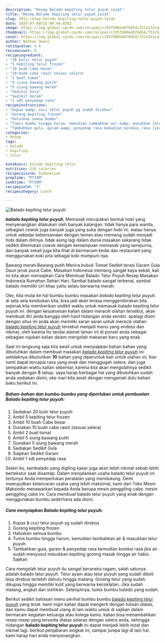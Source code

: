 ```yaml
---
description: "Resep Balado kepiting telur puyuh Lezat"
title: "Resep Balado kepiting telur puyuh Lezat"
slug: 2011-resep-balado-kepiting-telur-puyuh-lezat
date: 2020-07-08T15:09:44.038Z
image: https://img-global.cpcdn.com/recipes/c195f800e4878d54/751x532cq70/balado-kepiting-telur-puyuh-foto-resep-utama.jpg
thumbnail: https://img-global.cpcdn.com/recipes/c195f800e4878d54/751x532cq70/balado-kepiting-telur-puyuh-foto-resep-utama.jpg
cover: https://img-global.cpcdn.com/recipes/c195f800e4878d54/751x532cq70/balado-kepiting-telur-puyuh-foto-resep-utama.jpg
author: Nathan Owens
ratingvalue: 4.6
reviewcount: 8
recipeingredient:
- "20 butir telur puyuh"
- "5 kepiting telur frozen"
- "10 buah Cabe besar"
- "10 buah cabe rawit sesuai selera"
- "2 buat tomat"
- "5 siung bawang putih"
- "5 siung bawang merah"
- "Sedikit Gula"
- "Sedikit Garam"
- "1 sdt penyedap rasa"
recipeinstructions:
- "Kupas &amp; cuci telur puyuh yg sudah direbus"
- "Goreng kepiting frozen"
- "Haluskan semua bumbu"
- "Tumis bumbu hingga harum, kemudian tambahkan air &amp; masukkan telur puyuh"
- "Tambahkan gula, garam &amp; penyedap rasa kemudian koreksi rasa jika air sudah menyusut masukkan kepiting goreng masak hingga air habis. Sajikan"
categories:
- Resep
tags:
- balado
- kepiting
- telur

katakunci: balado kepiting telur 
nutrition: 216 calories
recipecuisine: Indonesian
preptime: "PT34M"
cooktime: "PT30M"
recipeyield: "3"
recipecategory: Lunch

---
```



![Balado kepiting telur puyuh](https://img-global.cpcdn.com/recipes/c195f800e4878d54/751x532cq70/balado-kepiting-telur-puyuh-foto-resep-utama.jpg)

<b><i>balado kepiting telur puyuh</i></b>, Memasak merupakan bentuk hobi yang menyenangkan dilakukan oleh banyak kalangan. tidak hanya para wanita, sebagian cowok juga banyak juga yang suka dengan hobi ini. walau hanya untuk sekedar kebersamaan dengan teman atau memang sudah menjadi hobi dalam dirinya. tidak asing lagi dalam dunia masakan sekarang tidak sedikit ditemukan cowok dengan kemampuan memasak yang sempurna, dan banyak sekali juga kita lihat di bermacam kedai dan restaurant yang menggunakan koki pria sebagai koki mumpuni nya.

Bawang merah Bawang putih Merica bubuk Tomat Sedikit terasi Garam Gula Daun jeruk purut Cabe. Masakan Indonesia memang sangat kaya sekali, kali ini kita akan mensajikan Cara Membuat Balado Telur Puyuh Resep Masakan Indonesia Rumahan Sehari Hari. Sambal balado sangat terkenal, sambal balado memiliki ciri khas yaitu selalu berwarna merah.

Oke, kita mulai ke hal bumbu bumbu masakan <i>balado kepiting telur puyuh</i>. di sela sela kesibukan kita, bisa jadi akan terasa menggembirakan bila sejenak kita memberikan sedikit waktu untuk memasak balado kepiting telur puyuh ini. dengan kesuksesan kalian dalam meracik olahan tersebut, akan membuat diri anda bangga oleh hasil hidangan anda sendiri. apalagi disini dengan situs ini anda akan memiliki saran saran untuk meracik olahan <u>balado kepiting telur puyuh</u> tersebut menjadi menu yang endess dan nikmat, oleh karena itu tandai alamat laman ini di ponsel anda sebagai sebagian rujukan kalian dalam mengolah makanan baru yang enak.


Saat ini langsung saja kita awali untuk menyiapkan bahan bahan yang dibutuhkan dalam membuat masakan <u><i>balado kepiting telur puyuh</i></u> ini. setidaknya dibutuhkan <b>10</b> bahan yang diperuntuk kan untuk olahan ini. biar nanti dapat tercapai rasa yang enak dan menggugah selera. dan juga sempatkan waktu kalian sebentar, karena kita akan mengolahnya sedikit banyak dengan <b>5</b> tahap. saya harap berbagai hal yang dibutuhkan sudah anda sediakan disini, oke mari kita awali dengan mengamati dulu bahan baku berikut ini.

<!--inarticleads1-->

##### Bahan-bahan dan bumbu-bumbu yang diperlukan untuk pembuatan Balado kepiting telur puyuh:

1. Sediakan 20 butir telur puyuh
1. Ambil 5 kepiting telur frozen
1. Ambil 10 buah Cabe besar
1. Gunakan 10 buah cabe rawit (sesuai selera)
1. Ambil 2 buat tomat
1. Ambil 5 siung bawang putih
1. Gunakan 5 siung bawang merah
1. Sediakan Sedikit Gula
1. Siapkan Sedikit Garam
1. Ambil 1 sdt penyedap rasa


Selain itu, sambalado yang digiling kasar juga akan lebih nikmat sebab lebih bertekstur saat disantap. Dalam menjalankan usaha balado telur puyuh ini tentunya Anda memperlukan peralatan yang mendukung. Demi mewujudkan kelancaran usaha yang lebih maksimal, kami dari Toko Mesin Maksindo menawarkan kepada Anda berupa mesin penggiling cabe. mesin penggiling cabe ini. Cara membuat balado telur puyuh yang enak dengan menggunakan bumbu sederhana ada disini. 

<!--inarticleads2-->

##### Cara menyiapkan Balado kepiting telur puyuh:

1. Kupas &amp; cuci telur puyuh yg sudah direbus
1. Goreng kepiting frozen
1. Haluskan semua bumbu
1. Tumis bumbu hingga harum, kemudian tambahkan air &amp; masukkan telur puyuh
1. Tambahkan gula, garam &amp; penyedap rasa kemudian koreksi rasa jika air sudah menyusut masukkan kepiting goreng masak hingga air habis. Sajikan


Cara mengolah telur puyuh itu sangat beraneka ragam, salah satunya adalah balado telur puyuh. Telur ayam atau telur puyuh yang sudah dibeli bisa direbus terlebih dahulu hingga matang. Goreng telur yang sudah dikupas hingga memiliki kulit yang berwarna kecoklatan. Jika sudah matang, angkat dan sisihkan. Selanjutnya, tumis bumbu balado yang sudah. 

Berikut sedikit bahasan menu perihal bumbu bumbu <u>balado kepiting telur puyuh</u> yang lezat. kami ingin kalian dapat mengerti dengan tulisan diatas, dan kamu dapat membuat ulang di lain waktu untuk di sajikan dalam bermacam kegiatan keluarga atau kolega kamu. kalian bisa menambahkan resep resep yang tersedia diatas selaras dengan selera anda, sehingga hidangan <b>balado kepiting telur puyuh</b> ini dapat menjadi lebih lezat dan nikmat lagi. berikut penjabaran singkat ini, sampai jumpa lagi di lain hal. kami harap hari anda menyenangkan.
